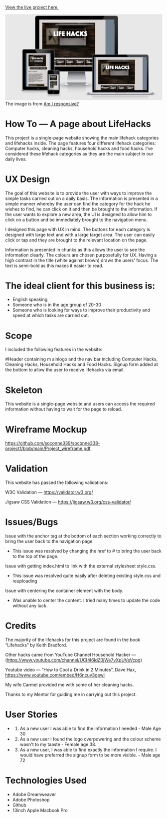 [View the live project here.](https://soconne339.github.io/soconne338-project1/) 

![](./readme_images/responsive_design.png)  
The image is from [Am I responsive?](http://ami.responsivedesign.is/)

# How To — A page about LifeHacks

This project is a single-page website showing the main lifehack categories and lifehacks inside. The page features four different lifehack categories: Computer hacks, cleaning hacks, household hacks and food hacks. I’ve considered these lifehack categories as they are the main subject in our daily lives. 

# UX Design
 
The goal of this website is to provide the user with ways to improve the simple tasks carried out on a daily basis. The information is presented in a simple manner whereby the user can find the category for the hack he wishes to find, he can click on it and then be brought to the information. If the user wants to explore a new area, the UI is designed to allow him to click on a button and be immediately brought to the navigation menu.

I designed this page with UX in mind. The buttons for each category is designed with large text and with a large target area. The user can easily click or tap and they are brought to the relevant location on the page.

 Information is presented in chunks as this allows the user to see the information clearly. The colours are chosen purposefully for UX. Having a high contrast in the title (white against brown) draws the users' focus. The text is semi-bold as this makes it easier to read.
 
# The ideal client for this business is:

* English speaking
* Someone who is in the age group of 20-30
* Someone who is looking for ways to improve their productivity and speed at which tasks are carried out.
 
# Scope
I included the following features in the website:

#Header containing m ainlogo and the nav bar including Computer Hacks, Cleaning Hacks, Household Hacks and Food Hacks.
Signup form added at the bottom to allow the user to receive lifehacks via email.

 
# Skeleton
 
This website is a single-page website and users can access the required information without having to wait for the page to reload. 

# Wireframe Mockup

https://github.com/soconne339/soconne338-project1/blob/main/Project_wireframe.pdf

# Validation

This website has passed the following validations:

W3C Validation — https://validator.w3.org/

Jigsaw CSS Validation — https://jigsaw.w3.org/css-validator/








# Issues/Bugs

Issue with the anchor tag at the bottom of each section working correctly to bring the user back to the navigation page.  
- This issue was resolved by changing the href to # to bring the user back to the top of the page. 

Issue with getting index.html to link with the external stylesheet style.css.

- This issue was resolved quite easily after deleting existing style.css and reuploading

Issue with centering the container element with the body.

- Was unable to center the content.  I tried many times to update the code without any luck.



# Credits

The majority of the lifehacks for this project are found in the book “Lifehacks” by Keith Bradford.

Other hacks came from YouTube Channel Household Hacker — (https://www.youtube.com/channel/UCI4I6ldZ0jWe7vXpUVeVcpg)

Youtube video — “How to Cool a Drink in 2 Minutes”, Dave Hax, ​​https://www.youtube.com/embed/H6ncuv3gewI

My wife Carmel provided me with some of her cleaning hacks.

Thanks to my Mentor for guiding me in carrying out this project. 

# User Stories

* 1. As a new user I was able to find the information I needed - Male Age 30
* 2. As a new user I found the logo overpowering and the colour scheme wasn't to my taaste - Female age 38. 
* 3. As a new user, I was able to find exactly the information I require. I would have preferred the signup form to be more visible. - Male age 72


# Technologies Used

* Adobe Dreamweaver 
* Adobe Photoshop 
* Github
* 13inch Apple Macbook Pro



